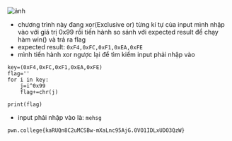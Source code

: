 ![ảnh](https://github.com/LDV-SpaceK/pwn.collage/assets/151914246/0c783d22-f05c-46fc-9733-06c5258e2065)

* chương trình này đang xor(Exclusive or) từng kí tự của input mình nhập vào với giá trị 0x99 rồi tiến hành so sánh với expected result để chạy hàm win() và trả ra flag
* expected result: `0xF4,0xFC,0xF1,0xEA,0xFE`
* mình tiến hành xor ngược lại để tìm kiếm input phải nhập vào

```
key=(0xF4,0xFC,0xF1,0xEA,0xFE)
flag=''
for i in key:
    j=i^0x99
    flag+=chr(j)
    
print(flag)
```

* input phải nhập vào là: `mehsg`

`pwn.college{kaRUQn8C2uMCSBw-mXaLnc95AjG.0VO1IDLxUDO3QzW}`
